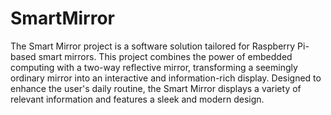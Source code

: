 # SmartMirror
The Smart Mirror project is a software solution tailored for Raspberry Pi-based smart mirrors. This project combines the power of embedded computing with a two-way reflective mirror, transforming 
a seemingly ordinary mirror into an interactive and information-rich display. Designed to enhance the user's daily routine, the Smart Mirror 
displays a variety of relevant information and features a sleek and modern design.

